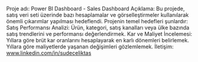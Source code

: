 Proje adı: Power BI Dashboard - Sales Dashboard
Açıklama: Bu projede, satış veri seti üzerinde bazı hesaplamalar ve görselleştirmeler kullanılarak önemli çıkarımlar yapılması hedeflendi. Projenin temel hedefleri şunlardır:
 Satış Performansı Analizi: Ürün, kategori, satış kanalları veya ülke bazında satış trendlerini ve performansı değerlendirmek.
 Kar ve Maliyet İncelemesi: Yıllara göre brüt kar oranlarını hesaplayarak en karlı dönemleri belirlemek. Yıllara göre maliyetlerde yaşanan değişimleri gözlemlemek.
İletişim: www.linkedin.com/in/sudeceliktas
